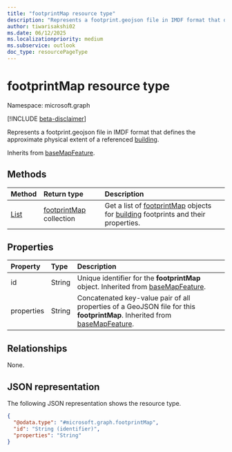```yaml
---
title: "footprintMap resource type"
description: "Represents a footprint.geojson file in IMDF format that defines the approximate physical extent of a referenced building."
author: tiwarisakshi02
ms.date: 06/12/2025
ms.localizationpriority: medium
ms.subservice: outlook
doc_type: resourcePageType
---
```


# footprintMap resource type

Namespace: microsoft.graph

[!INCLUDE [beta-disclaimer](../../includes/beta-disclaimer.md)]

Represents a footprint.geojson file in IMDF format that defines the approximate physical extent of a referenced [building](./building.md).

Inherits from [baseMapFeature](./basemapfeature.md).

## Methods
|Method|Return type|Description|
|:---|:---|:---|
|[List](../api/buildingmap-list-footprints.md)|[footprintMap](./footprintmap.md) collection|Get a list of [footprintMap](../resources/footprintmap.md) objects for [building](../resources/building.md) footprints and their properties.|

## Properties
|Property|Type|Description|
|:---|:---|:---|
|id|String|Unique identifier for the **footprintMap** object. Inherited from [baseMapFeature](./basemapfeature.md).|
|properties|String|Concatenated key-value pair of all properties of a GeoJSON file for this **footprintMap**. Inherited from [baseMapFeature](./basemapfeature.md).|

## Relationships
None.

## JSON representation
The following JSON representation shows the resource type.
<!-- {
  "blockType": "resource",
  "keyProperty": "id",
  "@odata.type": "microsoft.graph.footprintMap",
  "baseType": "microsoft.graph.baseMapFeature",
  "openType": false
}
-->
``` json
{
  "@odata.type": "#microsoft.graph.footprintMap",
  "id": "String (identifier)",
  "properties": "String"
}
```


